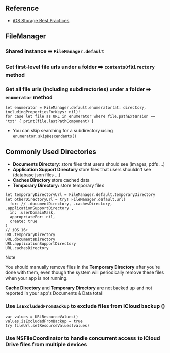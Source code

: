 ## Reference
- [iOS Storage Best Practices](https://developer.apple.com/videos/play/tech-talks/204/)
## FileManager
### Shared instance ➡️ `FileManager.default`
### Get first-level file urls under a folder ➡️ `contentsOfDirectory` method
### Get all file urls (including subdirectories) under a folder ➡️  `enumerator` method
```
let enumerator = FileManager.default.enumerator(at: directory, includingPropertiesForKeys: nil)!
for case let file as URL in enumerator where file.pathExtension == "txt" { print(file.lastPathComponent) }
```
- You can skip searching for a subdirectory using `enumerator.skipDescendants()`
## Commonly Used Directories
- **Documents Directory**: store files that users should see (images, pdfs ...)
- **Application Support Directory** store files that users shouldn't see (database json files ...)
- **Caches Directory** store cached data
- **Temporary Directory:** store temporary files
```
let temporaryDirectoryUrl = FileManager.default.temporaryDirectory
let otherDirectoryUrl = try! FileManager.default.url(
  for: // .documentDirectory, .cachesDirectory, .applicationSupportDirectory ,
  in: .userDomainMask,
  appropriateFor: nil,
  create: true
)
// iOS 16+
URL.temporaryDirectory
URL.documentsDirectory
URL.applicationSupportDirectory
URL.cachesDirectory
```
> [!NOTE]
> You should manually remove files in the **Temporary Directory** after you're done with them, even though the system       will periodically remove these files when your app is not running.
> 
> **Cache Directory** and **Temporary Directory** are not backed up and not reported in your app's Documents & Data total

### Use `isExcludedFromBackup` to exclude files from iCloud backup ()
```
var values = URLResourceValues()
values.isExcludedFromBackup = true
try fileUrl.setResourceValues(values)
```
### Use NSFileCoordinator to handle concurrent access to iCloud Drive files from multiple devices
